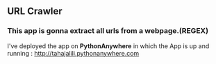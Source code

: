 ## URL Crawler

### This app is gonna extract all urls from a webpage.(REGEX)

I've deployed the app on **PythonAnywhere** in which the App is up and running :
http://tahajalili.pythonanywhere.com
